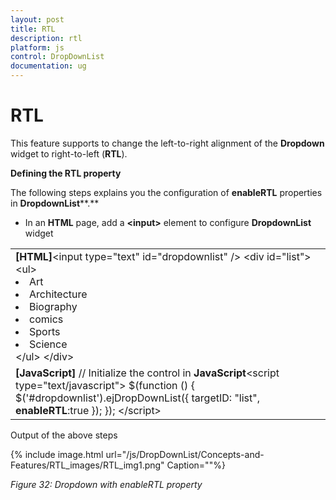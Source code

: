 ```yaml
---
layout: post
title: RTL
description: rtl
platform: js
control: DropDownList
documentation: ug
---
```


# RTL

This feature supports to change the left-to-right alignment of the **Dropdown** widget to right-to-left (**RTL**). 

**Defining the RTL property**

The following steps explains you the configuration of **enableRTL** properties in **DropdownList****.**

* In an **HTML** page, add a **&lt;input&gt;** element to configure **DropdownList** widget


<table>
<tr>
<td>
<b>[HTML]</b>&lt;input type="text" id="dropdownlist" /&gt;        &lt;div id="list"&gt;            &lt;ul&gt;                <li>Art</li>                <li>Architecture</li>                <li>Biography</li>                <li>comics</li>                <li>Sports</li>                <li>Science</li>            &lt;/ul&gt;        &lt;/div&gt;</td></tr>
<tr>
<td>
<b>[JavaScript]  </b>// Initialize the control in <b>JavaScript</b>&lt;script type="text/javascript"&gt;   $(function () {            $('#dropdownlist').ejDropDownList({                targetID: "list",                <b>enableRTL</b>:true            });       }); &lt;/script&gt;</td></tr>
</table>


Output of the above steps


{% include image.html url="/js/DropDownList/Concepts-and-Features/RTL_images/RTL_img1.png" Caption=""%}

_Figure 32: Dropdown with enableRTL property_  


